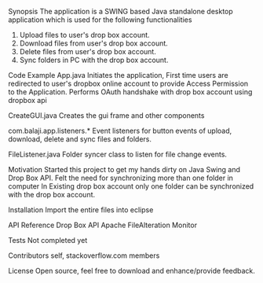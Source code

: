 Synopsis
The application is a SWING based Java standalone desktop application which is used for the following functionalities
1. Upload files to user's drop box account.
2. Download files from user's drop box account.
3. Delete files from user's drop box account.
4. Sync folders in PC with the drop box account.

Code Example
App.java 
Initiates the application, 
First time users are redirected to user's dropbox online account to provide Access Permission to the Application.
Performs OAuth handshake with drop box account using dropbox api

CreateGUI.java
Creates the gui frame and other components

com.balaji.app.listeners.*
Event listeners for button events of upload, download, delete and sync files and folders.

FileListener.java
Folder syncer class to listen for file change events.

Motivation
Started this project to get my hands dirty on Java Swing and Drop Box API. Felt the need for synchronizing more than one folder in computer
In Existing drop box account only one folder can be synchronized with the drop box account. 

Installation
Import the entire files into eclipse

API Reference
Drop Box API
Apache FileAlteration Monitor

Tests
Not completed yet

Contributors
self, stackoverflow.com members

License
Open source, feel free to download and enhance/provide feedback.
